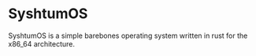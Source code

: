 # SyshtumOS

SyshtumOS is a simple barebones operating system written in rust for the x86_64 architecture.